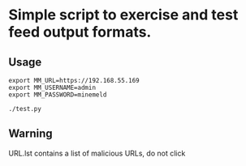 # Simple script to exercise and test feed output formats.

## Usage

```
export MM_URL=https://192.168.55.169
export MM_USERNAME=admin
export MM_PASSWORD=minemeld

./test.py
```

## Warning

URL.lst contains a list of malicious URLs, do not click
